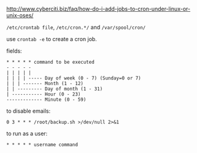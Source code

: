 http://www.cyberciti.biz/faq/how-do-i-add-jobs-to-cron-under-linux-or-unix-oses/  

`/etc/crontab file`, `/etc/cron.*/` and `/var/spool/cron/`  

use `crontab -e` to create a cron job.  

fields: 
```
* * * * * command to be executed
- - - - -
| | | | |
| | | | ----- Day of week (0 - 7) (Sunday=0 or 7)
| | | ------- Month (1 - 12)
| | --------- Day of month (1 - 31)
| ----------- Hour (0 - 23)
------------- Minute (0 - 59)
```

to disable emails: 
```
0 3 * * * /root/backup.sh >/dev/null 2>&1
```

to run as a user: 
```
* * * * * username command
```
